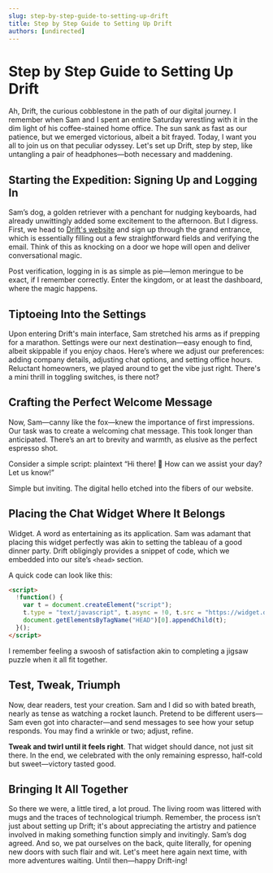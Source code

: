 ```yaml
---
slug: step-by-step-guide-to-setting-up-drift
title: Step by Step Guide to Setting Up Drift
authors: [undirected]
---
```


# Step by Step Guide to Setting Up Drift

Ah, Drift, the curious cobblestone in the path of our digital journey. I remember when Sam and I spent an entire Saturday wrestling with it in the dim light of his coffee-stained home office. The sun sank as fast as our patience, but we emerged victorious, albeit a bit frayed. Today, I want you all to join us on that peculiar odyssey. Let's set up Drift, step by step, like untangling a pair of headphones—both necessary and maddening.

## Starting the Expedition: Signing Up and Logging In

Sam’s dog, a golden retriever with a penchant for nudging keyboards, had already unwittingly added some excitement to the afternoon. But I digress. First, we head to [Drift's website](https://www.drift.com) and sign up through the grand entrance, which is essentially filling out a few straightforward fields and verifying the email. Think of this as knocking on a door we hope will open and deliver conversational magic.

Post verification, logging in is as simple as pie—lemon meringue to be exact, if I remember correctly. Enter the kingdom, or at least the dashboard, where the magic happens.

## Tiptoeing Into the Settings

Upon entering Drift's main interface, Sam stretched his arms as if prepping for a marathon. Settings were our next destination—easy enough to find, albeit skippable if you enjoy chaos. Here’s where we adjust our preferences: adding company details, adjusting chat options, and setting office hours. Reluctant homeowners, we played around to get the vibe just right. There's a mini thrill in toggling switches, is there not?

## Crafting the Perfect Welcome Message

Now, Sam—canny like the fox—knew the importance of first impressions. Our task was to create a welcoming chat message. This took longer than anticipated. There’s an art to brevity and warmth, as elusive as the perfect espresso shot. 

Consider a simple script:
plaintext
“Hi there! 🌟 How can we assist your day? Let us know!”

Simple but inviting. The digital hello etched into the fibers of our website.

## Placing the Chat Widget Where It Belongs 

Widget. A word as entertaining as its application. Sam was adamant that placing this widget perfectly was akin to setting the tableau of a good dinner party. Drift obligingly provides a snippet of code, which we embedded into our site’s `<head>` section. 

A quick code can look like this:
```html
<script>
  !function() {
    var t = document.createElement("script");
    t.type = "text/javascript", t.async = !0, t.src = "https://widget.drift.com/YOUR-WIDGET-ID", 
    document.getElementsByTagName("HEAD")[0].appendChild(t);
  }();
</script>
```
I remember feeling a swoosh of satisfaction akin to completing a jigsaw puzzle when it all fit together.

## Test, Tweak, Triumph

Now, dear readers, test your creation. Sam and I did so with bated breath, nearly as tense as watching a rocket launch. Pretend to be different users—Sam even got into character—and send messages to see how your setup responds. You may find a wrinkle or two; adjust, refine. 

**Tweak and twirl until it feels right**. That widget should dance, not just sit there. In the end, we celebrated with the only remaining espresso, half-cold but sweet—victory tasted good.

## Bringing It All Together

So there we were, a little tired, a lot proud. The living room was littered with mugs and the traces of technological triumph. Remember, the process isn’t just about setting up Drift; it's about appreciating the artistry and patience involved in making something function simply and invitingly. Sam’s dog agreed. And so, we pat ourselves on the back, quite literally, for opening new doors with such flair and wit. Let's meet here again next time, with more adventures waiting. Until then—happy Drift-ing!